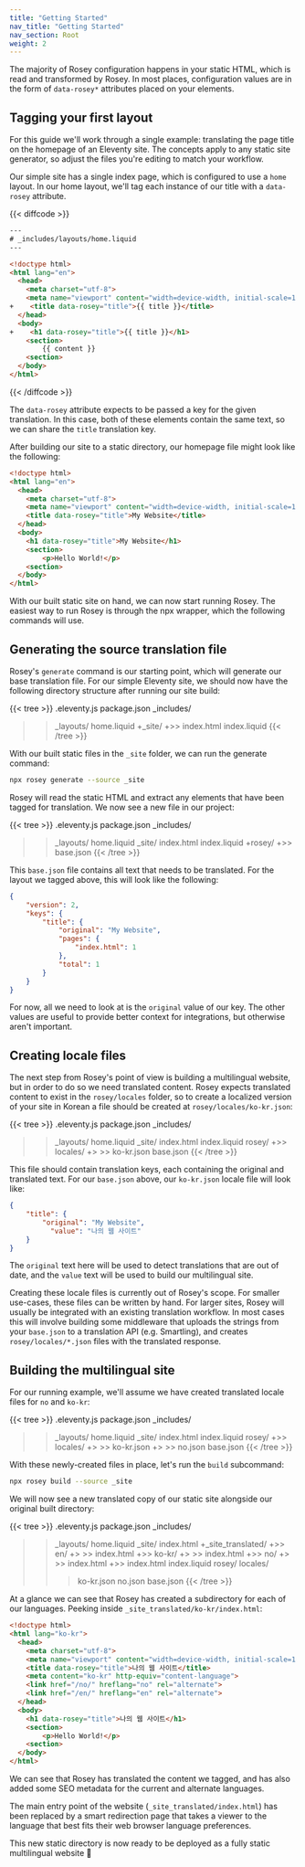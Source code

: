 ```yaml
---
title: "Getting Started"
nav_title: "Getting Started"
nav_section: Root
weight: 2
---
```


The majority of Rosey configuration happens in your static HTML, which is read and transformed by Rosey. In most places, configuration values are in the form of `data-rosey*` attributes placed on your elements.

## Tagging your first layout

For this guide we'll work through a single example: translating the page title on the homepage of an Eleventy site. The concepts apply to any static site generator, so adjust the files you're editing to match your workflow.

Our simple site has a single index page, which is configured to use a `home` layout. In our home layout, we'll tag each instance of our title with a `data-rosey` attribute.

{{< diffcode >}}
```html
---
# _includes/layouts/home.liquid
---

<!doctype html>
<html lang="en">
  <head>
    <meta charset="utf-8">
    <meta name="viewport" content="width=device-width, initial-scale=1.0">
+    <title data-rosey="title">{{ title }}</title>
  </head>
  <body>
+    <h1 data-rosey="title">{{ title }}</h1>
    <section>
        {{ content }}
    <section>
  </body>
</html>
```
{{< /diffcode >}}

The `data-rosey` attribute expects to be passed a key for the given translation. In this case, both of these elements contain the same text, so we can share the `title` translation key.

After building our site to a static directory, our homepage file might look like the following:

```html
<!doctype html>
<html lang="en">
  <head>
    <meta charset="utf-8">
    <meta name="viewport" content="width=device-width, initial-scale=1.0">
    <title data-rosey="title">My Website</title>
  </head>
  <body>
    <h1 data-rosey="title">My Website</h1>
    <section>
        <p>Hello World!</p>
    <section>
  </body>
</html>
```

With our built static site on hand, we can now start running Rosey. The easiest way to run Rosey is through the npx wrapper, which the following commands will use.

## Generating the source translation file

Rosey's `generate` command is our starting point, which will generate our base translation file. For our simple Eleventy site, we should now have the following directory structure after running our site build:

{{< tree >}}
.eleventy.js
package.json
_includes/
>> _layouts/
   >> home.liquid
+_site/
+>> index.html
index.liquid
{{< /tree >}}

With our built static files in the `_site` folder, we can run the generate command:

```bash
npx rosey generate --source _site
```

Rosey will read the static HTML and extract any elements that have been tagged for translation. We now see a new file in our project:

{{< tree >}}
.eleventy.js
package.json
_includes/
>> _layouts/
   >> home.liquid
_site/
>> index.html
index.liquid
+rosey/
+>> base.json
{{< /tree >}}

This `base.json` file contains all text that needs to be translated. For the layout we tagged above, this will look like the following:

```json
{
    "version": 2,
    "keys": {
        "title": {
            "original": "My Website",
            "pages": {
                "index.html": 1
            },
            "total": 1
        }
    }
}
```

For now, all we need to look at is the `original` value of our key. The other values are useful to provide better context for integrations, but otherwise aren't important.

## Creating locale files

The next step from Rosey's point of view is building a multilingual website, but in order to do so we need translated content. Rosey expects translated content to exist in the `rosey/locales` folder, so to create a localized version of your site in Korean a file should be created at `rosey/locales/ko-kr.json`:

{{< tree >}}
.eleventy.js
package.json
_includes/
>> _layouts/
   >> home.liquid
_site/
>> index.html
index.liquid
rosey/
+>> locales/
+>  >> ko-kr.json
>> base.json
{{< /tree >}}

This file should contain translation keys, each containing the original and translated text. For our `base.json` above, our `ko-kr.json` locale file will look like:

```json
{
    "title": {
        "original": "My Website",
    	  "value": "나의 웹 사이트"
    }
}
```

The `original` text here will be used to detect translations that are out of date, and the `value` text will be used to build our multilingual site.

Creating these locale files is currently out of Rosey's scope. For smaller use-cases, these files can be written by hand. For larger sites, Rosey will usually be integrated with an existing translation workflow. In most cases this will involve building some middleware that uploads the strings from your `base.json` to a translation API (e.g. Smartling), and creates `rosey/locales/*.json` files with the translated response.

## Building the multilingual site

For our running example, we'll assume we have created translated locale files for `no` and `ko-kr`:

{{< tree >}}
.eleventy.js
package.json
_includes/
>> _layouts/
   >> home.liquid
_site/
>> index.html
index.liquid
rosey/
+>> locales/
+>  >> ko-kr.json
+>  >> no.json
>> base.json
{{< /tree >}}

With these newly-created files in place, let's run the `build` subcommand:

```bash
npx rosey build --source _site
```

We will now see a new translated copy of our static site alongside our original built directory:

{{< tree >}}
.eleventy.js
package.json
_includes/
>> _layouts/
   >> home.liquid
_site/
>> index.html
+_site_translated/
+>> en/
+>  >> index.html
+>> ko-kr/
+>  >> index.html
+>> no/
+>  >> index.html
+>> index.html
index.liquid
rosey/
>> locales/
>  >> ko-kr.json
>  >> no.json
>> base.json
{{< /tree >}}

At a glance we can see that Rosey has created a subdirectory for each of our languages. Peeking inside `_site_translated/ko-kr/index.html`:

```html
<!doctype html>
<html lang="ko-kr">
  <head>
    <meta charset="utf-8">
    <meta name="viewport" content="width=device-width, initial-scale=1.0">
    <title data-rosey="title">나의 웹 사이트</title>
    <meta content="ko-kr" http-equiv="content-language">
    <link href="/no/" hreflang="no" rel="alternate">
    <link href="/en/" hreflang="en" rel="alternate">
  </head>
  <body>
    <h1 data-rosey="title">나의 웹 사이트</h1>
    <section>
        <p>Hello World!</p>
    <section>
  </body>
</html>
```

We can see that Rosey has translated the content we tagged, and has also added some SEO metadata for the current and alternate languages.

The main entry point of the website (`_site_translated/index.html`) has been replaced by a smart redirection page that takes a viewer to the language that best fits their web browser language preferences.

This new static directory is now ready to be deployed as a fully static multilingual website 🎉